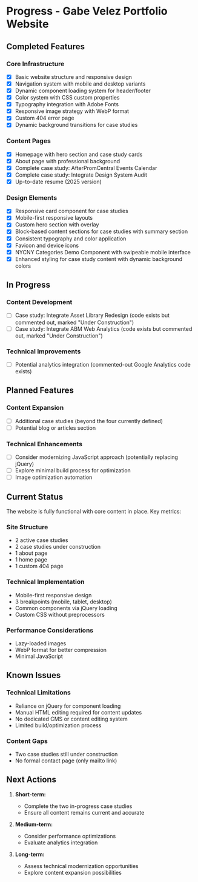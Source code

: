 # Progress - Gabe Velez Portfolio Website

## Completed Features

### Core Infrastructure
- [x] Basic website structure and responsive design
- [x] Navigation system with mobile and desktop variants
- [x] Dynamic component loading system for header/footer
- [x] Color system with CSS custom properties
- [x] Typography integration with Adobe Fonts
- [x] Responsive image strategy with WebP format
- [x] Custom 404 error page
- [x] Dynamic background transitions for case studies

### Content Pages
- [x] Homepage with hero section and case study cards
- [x] About page with professional background
- [x] Complete case study: AfterPromCentral Events Calendar
- [x] Complete case study: Integrate Design System Audit
- [x] Up-to-date resume (2025 version)

### Design Elements
- [x] Responsive card component for case studies
- [x] Mobile-first responsive layouts
- [x] Custom hero section with overlay
- [x] Block-based content sections for case studies with summary section
- [x] Consistent typography and color application
- [x] Favicon and device icons
- [x] NYCNY Categories Demo Component with swipeable mobile interface
- [x] Enhanced styling for case study content with dynamic background colors

## In Progress

### Content Development
- [ ] Case study: Integrate Asset Library Redesign (code exists but commented out, marked "Under Construction")
- [ ] Case study: Integrate ABM Web Analytics (code exists but commented out, marked "Under Construction")

### Technical Improvements
- [ ] Potential analytics integration (commented-out Google Analytics code exists)

## Planned Features

### Content Expansion
- [ ] Additional case studies (beyond the four currently defined)
- [ ] Potential blog or articles section

### Technical Enhancements
- [ ] Consider modernizing JavaScript approach (potentially replacing jQuery)
- [ ] Explore minimal build process for optimization
- [ ] Image optimization automation

## Current Status

The website is fully functional with core content in place. Key metrics:

### Site Structure
- 2 active case studies
- 2 case studies under construction
- 1 about page
- 1 home page
- 1 custom 404 page

### Technical Implementation
- Mobile-first responsive design
- 3 breakpoints (mobile, tablet, desktop)
- Common components via jQuery loading
- Custom CSS without preprocessors

### Performance Considerations
- Lazy-loaded images
- WebP format for better compression
- Minimal JavaScript

## Known Issues

### Technical Limitations
- Reliance on jQuery for component loading
- Manual HTML editing required for content updates
- No dedicated CMS or content editing system
- Limited build/optimization process

### Content Gaps
- Two case studies still under construction
- No formal contact page (only mailto link)

## Next Actions

1. **Short-term:**
   - Complete the two in-progress case studies
   - Ensure all content remains current and accurate

2. **Medium-term:**
   - Consider performance optimizations
   - Evaluate analytics integration

3. **Long-term:**
   - Assess technical modernization opportunities
   - Explore content expansion possibilities
